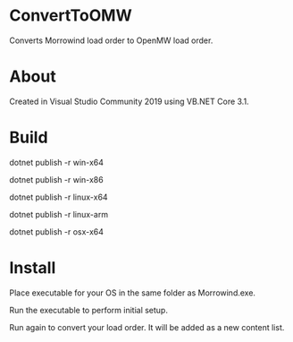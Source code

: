 # ConvertToOMW
Converts Morrowind load order to OpenMW load order.

# About
Created in Visual Studio Community 2019 using VB.NET Core 3.1.

# Build
dotnet publish -r win-x64

dotnet publish -r win-x86

dotnet publish -r linux-x64

dotnet publish -r linux-arm

dotnet publish -r osx-x64

# Install
Place executable for your OS in the same folder as Morrowind.exe.

Run the executable to perform initial setup.

Run again to convert your load order. It will be added as a new content list.
